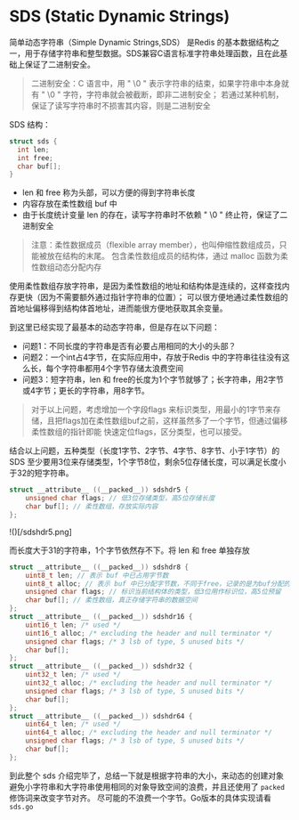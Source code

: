 # SDS (Static Dynamic Strings)
简单动态字符串（Simple Dynamic Strings,SDS） 是Redis 的基本数据结构之一，用于存储字符串和整型数据。SDS兼容C语言标准字符串处理函数，且在此基础上保证了二进制安全。
> 二进制安全：C 语言中，用 " \0 " 表示字符串的结束，如果字符串中本身就有 " \0 " 字符，字符串就会被截断，即非二进制安全；
> 若通过某种机制，保证了读写字符串时不损害其内容，则是二进制安全

SDS 结构：
```c
struct sds {
  int len; 
  int free;
  char buf[];
}
```
* len 和 free 称为头部，可以方便的得到字符串长度
* 内容存放在柔性数组 buf 中
* 由于长度统计变量 len 的存在，读写字符串时不依赖 " \0 " 终止符，保证了二进制安全

> 注意：柔性数据成员（flexible array member），也叫伸缩性数组成员，只能被放在结构的末尾。
> 包含柔性数组成员的结构体，通过 malloc 函数为柔性数组动态分配内存

使用柔性数组存放字符串，是因为柔性数组的地址和结构体是连续的，这样查找内存更快（因为不需要额外通过指针字符串的位置）；
可以很方便地通过柔性数组的首地址偏移得到结构体首地址，进而能很方便地获取其余变量。

到这里已经实现了最基本的动态字符串，但是存在以下问题：
* 问题1：不同长度的字符串是否有必要占用相同的大小的头部？
* 问题2：一个int占4字节，在实际应用中，存放于Redis 中的字符串往往没有这么长，每个字符串都用4个字节存储太浪费空间
* 问题3：短字符串，len 和 free的长度为1个字节就够了；长字符串，用2字节或4字节；更长的字符串，用8字节。
> 对于以上问题，考虑增加一个字段flags 来标识类型，用最小的1字节来存储，且把flags加在柔性数组buf之前，这样虽然多了一个字节，但通过偏移柔性数组的指针即能
> 快速定位flags，区分类型，也可以接受。

结合以上问题，五种类型（长度1字节、2字节、4字节、8字节、小于1字节）的 SDS 至少要用3位来存储类型，1个字节8位，剩余5位存储长度，可以满足长度小于32的短字符串。
```c
struct __attribute__ ((__packed__)) sdshdr5 {
    unsigned char flags; // 低3位存储类型，高5位存储长度
    char buf[]; // 柔性数组，存放实际内容
};
```
!()[/sdshdr5.png]

而长度大于31的字符串，1个字节依然存不下。将 len 和 free 单独存放
```c
struct __attribute__ ((__packed__)) sdshdr8 {
    uint8_t len; // 表示 buf 中已占用字节数
    uint8_t alloc; // 表示 buf 中已分配字节数，不同于free，记录的是为buf分配的总长度
    unsigned char flags; // 标识当前结构体的类型，低3位用作标识位，高5位预留
    char buf[]; // 柔性数组，真正存储字符串的数据空间
};
struct __attribute__ ((__packed__)) sdshdr16 {
    uint16_t len; /* used */
    uint16_t alloc; /* excluding the header and null terminator */
    unsigned char flags; /* 3 lsb of type, 5 unused bits */
    char buf[];
};
struct __attribute__ ((__packed__)) sdshdr32 {
    uint32_t len; /* used */
    uint32_t alloc; /* excluding the header and null terminator */
    unsigned char flags; /* 3 lsb of type, 5 unused bits */
    char buf[];
};
struct __attribute__ ((__packed__)) sdshdr64 {
    uint64_t len; /* used */
    uint64_t alloc; /* excluding the header and null terminator */
    unsigned char flags; /* 3 lsb of type, 5 unused bits */
    char buf[];
};
```

到此整个 sds 介绍完毕了，总结一下就是根据字符串的大小，来动态的创建对象避免小字符串和大字符串使用相同的对象导致空间的浪费，并且还使用了 `packed` 修饰词来改变字节对齐。
尽可能的不浪费一个字节。Go版本的具体实现请看 `sds.go`